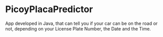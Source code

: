 # PicoyPlacaPredictor

App developed in Java, that can tell you if your car can be on the road or not,
depending on your License Plate Number, the Date and the Time.
